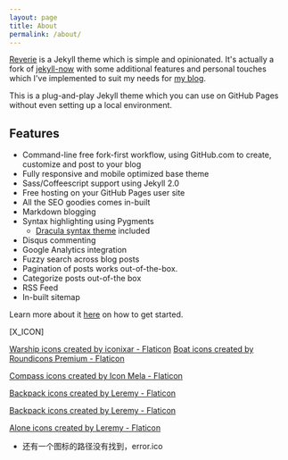 ```yaml
---
layout: page
title: About
permalink: /about/
---
```


[Reverie](https://github.com/amitmerchant1990/reverie) is a Jekyll theme which is simple and opinionated. It's actually a fork of [jekyll-now](https://github.com/barryclark/jekyll-now) with some additional features and personal touches which I've implemented to suit my needs for [my blog](https://www.amitmerchant.com).

This is a plug-and-play Jekyll theme which you can use on GitHub Pages without even setting up a local environment.

## Features

- Command-line free fork-first workflow, using GitHub.com to create, customize and post to your blog
- Fully responsive and mobile optimized base theme
- Sass/Coffeescript support using Jekyll 2.0
- Free hosting on your GitHub Pages user site
- All the SEO goodies comes in-built
- Markdown blogging
- Syntax highlighting using Pygments
    - [Dracula syntax theme](https://draculatheme.com/) included
- Disqus commenting
- Google Analytics integration
- Fuzzy search across blog posts
- Pagination of posts works out-of-the-box.
- Categorize posts out-of-the box
- RSS Feed
- In-built sitemap

Learn more about it [here](https://github.com/amitmerchant1990/reverie) on how to get started.


[X_ICON]


<a href="https://www.flaticon.com/free-icons/warship" title="warship icons">Warship icons created by iconixar - Flaticon</a>
<a href="https://www.flaticon.com/free-icons/boat" title="boat icons">Boat icons created by Roundicons Premium - Flaticon</a>

<a href="https://www.flaticon.com/free-icons/compass" title="compass icons">Compass icons created by Icon Mela - Flaticon</a>

<a href="https://www.flaticon.com/free-icons/backpack" title="backpack icons">Backpack icons created by Leremy - Flaticon</a>

<a href="https://www.flaticon.com/free-icons/backpack" title="backpack icons">Backpack icons created by Leremy - Flaticon</a>

<a href="https://www.flaticon.com/free-icons/alone" title="alone icons">Alone icons created by Leremy - Flaticon</a>

- 还有一个图标的路径没有找到，error.ico